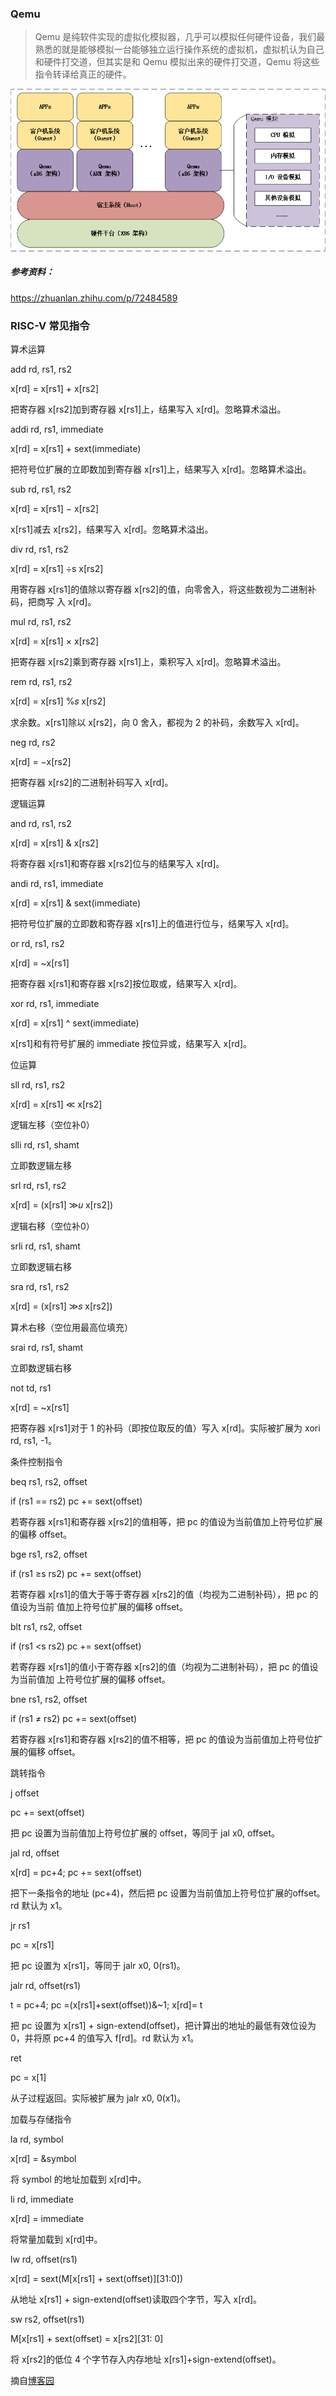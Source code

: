 ### Qemu
> Qemu 是纯软件实现的虚拟化模拟器，几乎可以模拟任何硬件设备，我们最熟悉的就是能够模拟一台能够独立运行操作系统的虚拟机，虚拟机认为自己和硬件打交道，但其实是和 Qemu 模拟出来的硬件打交道，Qemu 将这些指令转译给真正的硬件。

![](imgs/Qemu_struct.png)

##### 参考资料：
https://zhuanlan.zhihu.com/p/72484589

### RISC-V 常见指令

算术运算

add rd, rs1, rs2

x[rd] = x[rs1] + x[rs2]

把寄存器 x[rs2]加到寄存器 x[rs1]上，结果写入 x[rd]。忽略算术溢出。

 

addi rd, rs1, immediate

x[rd] = x[rs1] + sext(immediate)

把符号位扩展的立即数加到寄存器 x[rs1]上，结果写入 x[rd]。忽略算术溢出。

 

sub rd, rs1, rs2

x[rd] = x[rs1] − x[rs2]

x[rs1]减去 x[rs2]，结果写入 x[rd]。忽略算术溢出。

 

div rd, rs1, rs2

x[rd] = x[rs1] ÷s x[rs2]

用寄存器 x[rs1]的值除以寄存器 x[rs2]的值，向零舍入，将这些数视为二进制补码，把商写 入 x[rd]。

 

mul rd, rs1, rs2

x[rd] = x[rs1] × x[rs2]

把寄存器 x[rs2]乘到寄存器 x[rs1]上，乘积写入 x[rd]。忽略算术溢出。

 

rem rd, rs1, rs2

x[rd] = x[rs1] %𝑠 x[rs2]

求余数。x[rs1]除以 x[rs2]，向 0 舍入，都视为 2 的补码，余数写入 x[rd]。

 

neg rd, rs2

x[rd] = −x[rs2]

把寄存器 x[rs2]的二进制补码写入 x[rd]。

 

逻辑运算

and rd, rs1, rs2

x[rd] = x[rs1] & x[rs2]

将寄存器 x[rs1]和寄存器 x[rs2]位与的结果写入 x[rd]。

 

andi  rd, rs1, immediate

x[rd] = x[rs1] & sext(immediate)

把符号位扩展的立即数和寄存器 x[rs1]上的值进行位与，结果写入 x[rd]。

 

or rd, rs1, rs2

x[rd] = ~x[rs1]

把寄存器 x[rs1]和寄存器 x[rs2]按位取或，结果写入 x[rd]。

 

xor rd, rs1, immediate

x[rd] = x[rs1] ^ sext(immediate)

x[rs1]和有符号扩展的 immediate 按位异或，结果写入 x[rd]。

 

位运算

sll rd, rs1, rs2

x[rd] = x[rs1] ≪ x[rs2]

逻辑左移（空位补0）

 

slli rd, rs1, shamt

立即数逻辑左移

 

srl rd, rs1, rs2

x[rd] = (x[rs1] ≫𝑢 x[rs2])

逻辑右移（空位补0）

 

srli rd, rs1, shamt

立即数逻辑右移

 

sra rd, rs1, rs2

x[rd] = (x[rs1] ≫𝑠 x[rs2])

算术右移（空位用最高位填充）

 

srai rd, rs1, shamt

立即数逻辑右移

 

not td, rs1

x[rd] = ~x[rs1]

把寄存器 x[rs1]对于 1 的补码（即按位取反的值）写入 x[rd]。实际被扩展为 xori rd, rs1, -1。

 

条件控制指令

beq rs1, rs2, offset

if (rs1 == rs2) pc += sext(offset)

若寄存器 x[rs1]和寄存器 x[rs2]的值相等，把 pc 的值设为当前值加上符号位扩展的偏移 offset。

 

bge rs1, rs2, offset

if (rs1 ≥s rs2) pc += sext(offset)

若寄存器 x[rs1]的值大于等于寄存器 x[rs2]的值（均视为二进制补码），把 pc 的值设为当前 值加上符号位扩展的偏移 offset。

 

blt rs1, rs2, offset

if (rs1 <s rs2) pc += sext(offset)

若寄存器 x[rs1]的值小于寄存器 x[rs2]的值（均视为二进制补码），把 pc 的值设为当前值加 上符号位扩展的偏移 offset。

 

bne rs1, rs2, offset

if (rs1 ≠ rs2) pc += sext(offset)

若寄存器 x[rs1]和寄存器 x[rs2]的值不相等，把 pc 的值设为当前值加上符号位扩展的偏移 offset。

 

跳转指令

j offset

pc += sext(offset)

把 pc 设置为当前值加上符号位扩展的 offset，等同于 jal x0, offset。

 

jal rd, offset

x[rd] = pc+4; pc += sext(offset)

把下一条指令的地址 (pc+4)，然后把 pc 设置为当前值加上符号位扩展的offset。rd 默认为 x1。 

 

jr rs1

pc = x[rs1]

把 pc 设置为 x[rs1]，等同于 jalr x0, 0(rs1)。

 

jalr rd, offset(rs1)

t = pc+4; pc =(x[rs1]+sext(offset))&~1; x[rd]= t

把 pc 设置为 x[rs1] + sign-extend(offset)，把计算出的地址的最低有效位设为 0，并将原 pc+4 的值写入 f[rd]。rd 默认为 x1。

 

ret 

pc = x[1]

从子过程返回。实际被扩展为 jalr x0, 0(x1)。

 

加载与存储指令

la rd, symbol

x[rd] = &symbol

将 symbol 的地址加载到 x[rd]中。

 

li rd, immediate

x[rd] = immediate

将常量加载到 x[rd]中。

 

lw rd, offset(rs1)

x[rd] = sext(M[x[rs1] + sext(offset)][31:0])

从地址 x[rs1] + sign-extend(offset)读取四个字节，写入 x[rd]。

 

sw rs2, offset(rs1)

M[x[rs1] + sext(offset) = x[rs2][31: 0]

将 x[rs2]的低位 4 个字节存入内存地址 x[rs1]+sign-extend(offset)。

摘自[博客园](https://www.cnblogs.com/truelycloud/p/10807398.html)